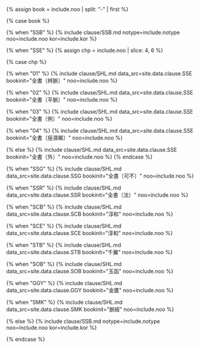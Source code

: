 <!--원문인용 시작-->

{% assign book = include.noo | split: "-" | first %}

{% case book %}

<!-- 상한론 -->
{% when "SSB" %}
{% include clause/SSB.md notype=include.notype noo=include.noo kor=include.kor %}

<!-- 상한례 -->
{% when "SSE" %}
{% assign chp = include.noo | slice: 4, 6 %}

<!-- sub case -->
{% case chp %}

<!-- 변맥법 -->
{% when "01" %}
{% include clause/SHL.md data_src=site.data.clause.SSE bookinit="全書〔辨脈〕" noo=include.noo %}

<!-- 평맥법 -->
{% when "02" %}
{% include clause/SHL.md data_src=site.data.clause.SSE bookinit="全書〔平脈〕" noo=include.noo %}

<!-- 상한례 -->
{% when "03" %}
{% include clause/SHL.md data_src=site.data.clause.SSE bookinit="全書〔例〕" noo=include.noo %}

<!-- 치습갈 -->
{% when "04" %}
{% include clause/SHL.md data_src=site.data.clause.SSE bookinit="全書〔痓濕暍〕" noo=include.noo %}

{% else %}
{% include clause/SHL.md data_src=site.data.clause.SSE bookinit="全書〔外〕" noo=include.noo %}
{% endcase %}
<!-- sub case end -->

<!-- 가불가 -->
{% when "SSG" %}
{% include clause/SHL.md data_src=site.data.clause.SSG bookinit="全書〔可不〕" noo=include.noo %}

<!-- 법 -->
{% when "SSR" %}
{% include clause/SHL.md data_src=site.data.clause.SSR bookinit="全書〔法〕" noo=include.noo %}

<!-- 순화본 -->
{% when "SCB" %}
{% include clause/SHL.md data_src=site.data.clause.SCB bookinit="淳和" noo=include.noo %}

<!-- 순화본 기타 -->
{% when "SCE" %}
{% include clause/SHL.md data_src=site.data.clause.SCE bookinit="淳和" noo=include.noo %}

<!-- 당본 -->
{% when "STB" %}
{% include clause/SHL.md data_src=site.data.clause.STB bookinit="千翼" noo=include.noo %}

<!-- 금궤옥함경 -->
{% when "SOB" %}
{% include clause/SHL.md data_src=site.data.clause.SOB bookinit="玉函" noo=include.noo %}


<!-- 금궤요략 -->
{% when "GGY" %}
{% include clause/SHL.md data_src=site.data.clause.GGY bookinit="金匱" noo=include.noo %}

<!-- 맥경 -->
{% when "SMK" %}
{% include clause/SHL.md data_src=site.data.clause.SMK bookinit="脈經" noo=include.noo %}

<!-- 상한론 -->
{% else %}
{% include clause/SSB.md notype=include.notype noo=include.noo kor=include.kor %}

{% endcase %}

<!--원문인용 끝-->
